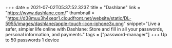 +++
date = 2021-07-02T05:37:52.323Z
title = "Dashlane"
link = "https://www.dashlane.com/"
thumbnail = "https://d38muu3h4xeqr1.cloudfront.net/website/static/DL-5955/images/dashlane/apple-touch-icon-iphone3x.png"
snippet="Live a safer, simpler life online with Dashlane: Store and fill in all your passwords, personal information, and payments."
tags = ["password-manager"]
+++
Up to 50 passwords
1 device
